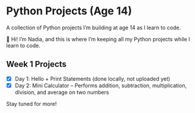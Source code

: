 # Python Projects (Age 14)
A collection of Python projects I’m building at age 14 as I learn to code.

👋 Hi! I’m Nadia, and this is where I’m keeping all my Python projects while I learn to code.

## Week 1 Projects
- [x] Day 1: Hello + Print Statements (done locally, not uploaded yet)
- [x] Day 2: Mini Calculator – Performs addition, subtraction, multiplication, division, and average on two numbers

Stay tuned for more!
